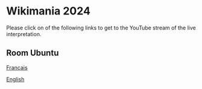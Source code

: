 # Wikimania 2024

Please click on of the following links to get to the YouTube stream of the live interpretation.


## Room Ubuntu

[Français](hhttps://www.youtube.com/watch?v=nT4R9obhAtA) 

[English](https://www.youtube.com/watch?v=iFDucCsrJiY)


